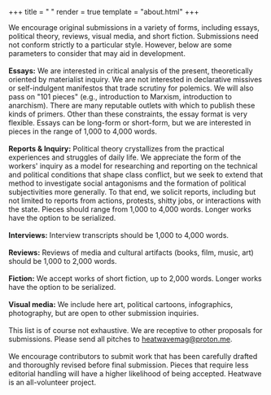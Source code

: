 +++
title = " "
render = true
template = "about.html"
+++

We encourage original submissions in a variety of forms, including essays, political theory, reviews, visual media, and short fiction. Submissions need not conform strictly to a particular style. However, below are some parameters to consider that may aid in development. \
\
**Essays:** We are interested in critical analysis of the present, theoretically oriented by materialist inquiry. We are not interested in declarative missives or self-indulgent manifestos that trade scrutiny for polemics. We will also pass on "101 pieces" (e.g., introduction to Marxism, introduction to anarchism). There are many reputable outlets with which to publish these kinds of primers. Other than these constraints, the essay format is very flexible. Essays can be long-form or short-form, but we are interested in pieces in the range of 1,000 to 4,000 words.\
\
**Reports & Inquiry:** Political theory crystallizes from the practical experiences and struggles of daily life. We appreciate the form of the workers' inquiry as a model for researching and reporting on the technical and political conditions that shape class conflict, but we seek to extend that method to investigate social antagonisms and the formation of political subjectivities more generally. To that end, we solicit reports, including but not limited to reports from actions, protests, shitty jobs, or interactions with the state. Pieces should range from 1,000 to 4,000 words. Longer works have the option to be serialized. \
\
**Interviews:** Interview transcripts should be 1,000 to 4,000 words. \
\
**Reviews:** Reviews of media and cultural artifacts (books, film, music, art) should be 1,000 to 2,000 words. \
\
**Fiction:** We accept works of short fiction, up to 2,000 words. Longer works have the option to be serialized. \
\
**Visual media:** We include here art, political cartoons, infographics, photography, but are open to other submission inquiries. \
\
This list is of course not exhaustive. We are receptive to other proposals for submissions. Please send all pitches to [heatwavemag@proton.me](heatwavemag@proton.me). \
\
We encourage contributors to submit work that has been carefully drafted and thoroughly revised before final submission. Pieces that require less editorial handling will have a higher likelihood of being accepted. Heatwave is an all-volunteer project.

